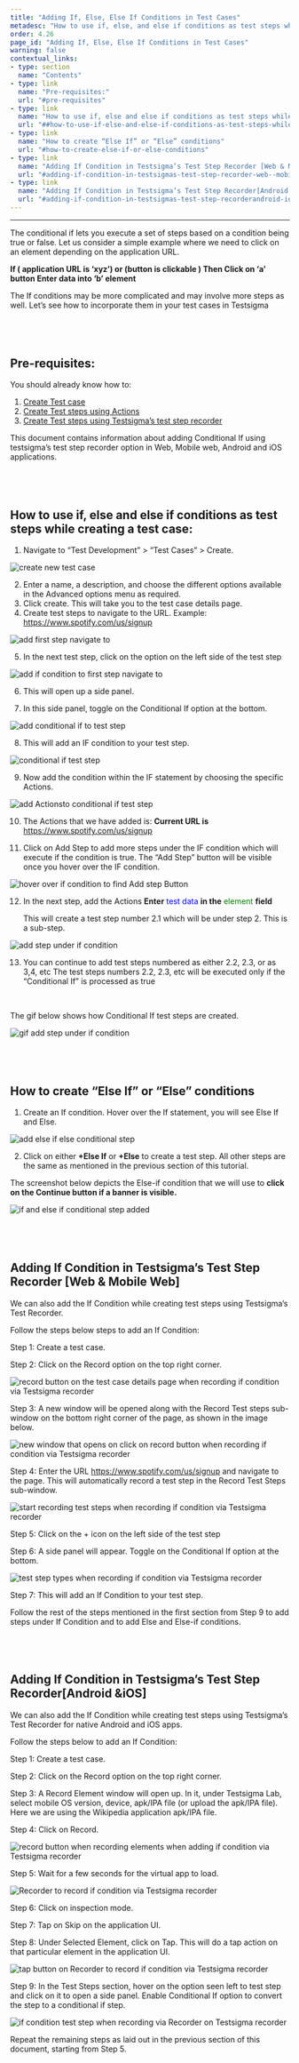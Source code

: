 ```yaml
---
title: "Adding If, Else, Else If Conditions in Test Cases"
metadesc: "How to use if, else, and else if conditions as test steps while creating a test case in Testsigma"
order: 4.26
page_id: "Adding If, Else, Else If Conditions in Test Cases"
warning: false
contextual_links:
- type: section
  name: "Contents"
- type: link
  name: "Pre-requisites:"
  url: "#pre-requisites"
- type: link
  name: "How to use if, else and else if conditions as test steps while creating a test case:"
  url: "##how-to-use-if-else-and-else-if-conditions-as-test-steps-while-creating-a-test-case"
- type: link
  name: "How to create “Else If” or “Else” conditions"
  url: "#how-to-create-else-if-or-else-conditions"
- type: link
  name: "Adding If Condition in Testsigma’s Test Step Recorder [Web & Mobile Web]"
  url: "#adding-if-condition-in-testsigmas-test-step-recorder-web--mobile-web"
- type: link
  name: "Adding If Condition in Testsigma’s Test Step Recorder[Android &iOS]"
  url: "#adding-if-condition-in-testsigmas-test-step-recorderandroid-ios"
---
```


---


The conditional if lets you execute a set of steps based on a condition being true or false. Let us consider a simple example where we need to click on an element depending on the application URL. 

**If ( application URL is ‘xyz’) or (button is clickable )
Then Click on ‘a’ button
Enter data into ‘b’ element**


The If conditions may be more complicated and may involve more steps as well. Let’s see how to incorporate them in your test cases in Testsigma

&emsp;
---

## **Pre-requisites:**

You should already know how to:

 1. [Create Test case](https://testsigma.com/docs/test-cases/manage/add-edit-delete/)
 2. [Create Test steps using Actions](https://testsigma.com/docs/test-cases/create-steps-nl/overview/)
 3. [Create Test steps using Testsigma’s test step recorder](https://testsigma.com/docs/test-cases/create-steps-recorder/web-apps/overview/)
   
This document contains information about adding Conditional If using testsigma’s test step recorder option in Web, Mobile web, Android and iOS applications.

&emsp;
---

## **How to use if, else and else if conditions as test steps while creating a test case:**

 1. Navigate to “Test Development” > “Test Cases” > Create.

![create new test case](https://docs.testsigma.com/images/if-condition/create-new-test-cases.png)

 2. Enter a name, a description, and choose the different options available in the Advanced options menu as required.
 3. Click create. This will take you to the test case details page.
 4. Create test steps to navigate to the URL. Example: https://www.spotify.com/us/signup

![add first step navigate to](https://docs.testsigma.com/images/if-condition/add-first-step-navigate-to.png)

 5. In the next test step, click on the option on the left side of the test step

![add if condition to first step navigate to](https://docs.testsigma.com/images/if-condition/add-first-step-navigate-to-add-if.png)

 6. This will open up a side panel.

 7. In this side panel, toggle on the Conditional If option at the bottom.

![add conditional if to test step](https://docs.testsigma.com/images/if-condition/add-conditional-if-to-test-step.png)

 8. This will add an IF condition to your test step.

![conditional if test step](https://docs.testsigma.com/images/if-condition/conditional-if-test-step.png)

 9. Now add the condition within the IF statement by choosing the specific Actions.

![add Actionsto conditional if test step](https://docs.testsigma.com/images/if-condition/add-Actions-to-conditional-if-test-step.png)

 10. The Actions that we have added is: **Current URL is** https://www.spotify.com/us/signup

 11. Click on Add Step to add more steps under the IF condition which will execute if the condition is true. The “Add Step” button will be visible once you hover over the IF condition.

![ hover over if condition to find Add step Button](https://docs.testsigma.com/images/if-condition/hover-over-if-condition-to-find-Add-step-Button.png)

 12. In the next step, add the Actions **Enter** <span style="color:blue">test data</span> **in the** <span style="color:green">element</span> **field**
   
     This will create a test step number 2.1 which will be under step 2. This is a sub-step.

![add step under if condition](https://docs.testsigma.com/images/if-condition/add-step-under-if-condition.png)

13. You can continue to add test steps numbered as either 2.2, 2.3, or as 3,4, etc
The test steps numbers 2.2, 2.3, etc will be executed only if the “Conditional If” is processed as true

&emsp;

The gif below shows how Conditional If test steps are created.

![gif add step under if condition](https://docs.testsigma.com/images/if-condition/gif-add-step-under-if-condition.gif)

&emsp;
---

## **How to create “Else If” or “Else” conditions**

 1. Create an If condition. Hover over the If statement, you will see Else If and Else.

![add else if else conditional step](https://docs.testsigma.com/images/if-condition/add-else-if-else-conditional-step.png)

 2. Click on either **+Else If** or **+Else** to create a test step. All other steps are the same as mentioned in the previous section of this tutorial.

The screenshot below depicts the Else-if condition that we will use to **click on the Continue button if a banner is visible.**

![if and else if conditional step added](https://docs.testsigma.com/images/if-condition/if-and-else-if-conditional-step-added.png)

&emsp;
---

## **Adding If Condition in Testsigma’s Test Step Recorder [Web & Mobile Web]**

We can also add the If Condition while creating test steps using Testsigma’s Test Recorder.

Follow the steps below steps to add an If Condition:

 Step 1: Create a test case.

 Step 2: Click on the Record option on the top right corner.

![record button on the test case details page when recording if condition via Testsigma recorder](https://docs.testsigma.com/images/if-condition/record-button-test-case-details-page-if-condition.png)

 Step 3: A new window will be opened along with the Record Test steps sub-window on the bottom right corner of the page, as shown in the image below.

![new window that opens on click on record button when recording if condition via Testsigma recorder](https://docs.testsigma.com/images/if-condition/new-window-on-click-on-record-button-if-condition.png)

 Step 4: Enter the URL https://www.spotify.com/us/signup and navigate to the page. This will automatically record a test step in the Record Test Steps sub-window.

![start recording test steps when recording if condition via Testsigma recorder](https://docs.testsigma.com/images/if-condition/start-recording-test-steps-if-condition.png)

 
 Step 5: Click on the + icon on the left side of the test step

 Step 6: A side panel will appear. Toggle on the Conditional If option at the bottom.

![test step types when recording if condition via Testsigma recorder](https://docs.testsigma.com/images/if-condition/test-step-type-when-recording-test-steps-if-condition.png)


  Step 7: This will add an If Condition to your test step.

Follow the rest of the steps mentioned in the first section from Step 9 to add steps under If   Condition and to add Else and Else-if conditions.

&emsp;
---

## **Adding If Condition in Testsigma’s Test Step Recorder[Android &iOS]**

We can also add the If Condition while creating test steps using Testsigma’s Test Recorder for native Android and iOS apps.



Follow the steps below to add an If Condition:

 Step 1: Create a test case.

 Step 2: Click on the Record option on the top right corner.

 Step 3: A Record Element window will open up. In it, under Testsigma Lab, select mobile OS version, device, apk/IPA file (or upload the apk/IPA file). Here we are using the Wikipedia application apk/IPA file.

 Step 4: Click on Record.

![record button when recording elements when adding if condition via Testsigma recorder](https://docs.testsigma.com/images/if-condition/record-button-when-recording-elements-if-condition.png)

  Step 5: Wait for a few seconds for  the virtual app to load.

![Recorder to record if condition via Testsigma recorder](https://docs.testsigma.com/images/if-condition/Recorder-to-record-if-condition.png)

 Step 6: Click on inspection mode.

 Step 7: Tap on Skip on the application UI.

 Step 8: Under Selected Element, click on Tap. This will do a tap action on that particular element in the application UI.

![tap button on Recorder to record if condition via Testsigma recorder](https://docs.testsigma.com/images/if-condition/tap-button-Recorder-to-record-if-condition.png)


Step 9:  In the Test Steps section, hover on the option seen left to test step and click on it to open a side panel. Enable Conditional If option to convert the step to a conditional if step.

![if condition test step when recording via Recorder on Testsigma recorder](https://docs.testsigma.com/images/if-condition/if-condition-test-step-Recorder.png)

Repeat the remaining steps as laid out in the previous section of this document, starting from Step 5. 


















